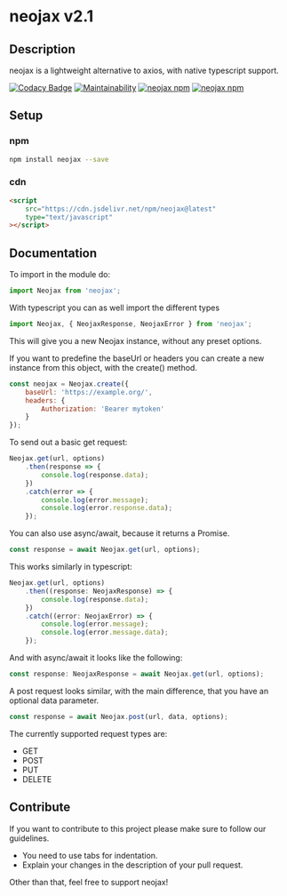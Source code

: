 # neojax v2.1

## Description

neojax is a lightweight alternative to axios, with native typescript support.

[![Codacy Badge](https://api.codacy.com/project/badge/Grade/2964d5b17a2c4bf8957bc205160157ae)](https://www.codacy.com/manual/Keimeno/neojax?utm_source=github.com&utm_medium=referral&utm_content=Keimeno/neojax&utm_campaign=Badge_Grade)
[![Maintainability](https://api.codeclimate.com/v1/badges/fc83b2376da001e0df6b/maintainability)](https://codeclimate.com/github/Keimeno/neojax/maintainability)
[![neojax npm](https://img.shields.io/npm/l/neojax.svg)](https://npmjs.com/package/neojax)
[![neojax npm](https://img.shields.io/npm/v/neojax.svg)](https://npmjs.com/package/neojax)

## Setup

### npm

```bash
npm install neojax --save
```

### cdn

```html
<script
	src="https://cdn.jsdelivr.net/npm/neojax@latest"
	type="text/javascript"
></script>
```

## Documentation

To import in the module do:

```javascript
import Neojax from 'neojax';
```

With typescript you can as well import the different types

```typescript
import Neojax, { NeojaxResponse, NeojaxError } from 'neojax';
```

This will give you a new Neojax instance, without any preset options.

If you want to predefine the baseUrl or headers you can create a new instance from this object, with the create() method.

```javascript
const neojax = Neojax.create({
	baseUrl: 'https://example.org/',
	headers: {
		Authorization: 'Bearer mytoken'
	}
});
```

To send out a basic get request:

```javascript
Neojax.get(url, options)
	.then(response => {
		console.log(response.data);
	})
	.catch(error => {
		console.log(error.message);
		console.log(error.response.data);
	});
```

You can also use async/await, because it returns a Promise.

```javascript
const response = await Neojax.get(url, options);
```

This works similarly in typescript:

```typescript
Neojax.get(url, options)
	.then((response: NeojaxResponse) => {
		console.log(response.data);
	})
	.catch((error: NeojaxError) => {
		console.log(error.message);
		console.log(error.message.data);
	});
```

And with async/await it looks like the following:

```typescript
const response: NeojaxResponse = await Neojax.get(url, options);
```

A post request looks similar, with the main difference, that you have an optional data parameter.

```javascript
const response = await Neojax.post(url, data, options);
```

The currently supported request types are:

-   GET
-   POST
-   PUT
-   DELETE

## Contribute

If you want to contribute to this project please make sure to follow our guidelines.

-   You need to use tabs for indentation.
-   Explain your changes in the description of your pull request.

Other than that, feel free to support neojax!
